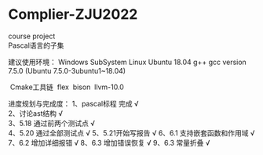 # Complier-ZJU2022
course project  
Pascal语言的子集

建议使用环境：
    Windows SubSystem Linux Ubuntu 18.04
    g++ gcc version 7.5.0 (Ubuntu 7.5.0-3ubuntu1~18.04)
    
​    Cmake工具链
​    flex
​    bison
​    llvm-10.0

进度规划与完成度：
1、pascal标程 完成 √   
2、讨论ast结构  √  
3、5.18 通过前两个测试点   √   
4、5.20 通过全部测试点   √ 
5、5.21开始写报告   √ 
6、6.1 支持嵌套函数和作用域 √
7、6.2 增加详细报错 √
8、6.3 增加错误恢复 √
9、6.3 常量折叠 √

